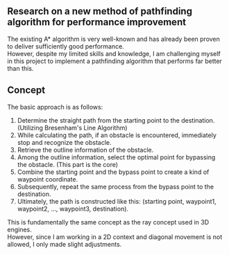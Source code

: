 ## Research on a new method of pathfinding algorithm for performance improvement
The existing A* algorithm is very well-known and has already been proven to deliver sufficiently good performance.  
However, despite my limited skills and knowledge, I am challenging myself in this project to implement a pathfinding algorithm that performs far better than this.  

## Concept
The basic approach is as follows:  

1. Determine the straight path from the starting point to the destination. (Utilizing Bresenham's Line Algorithm)  
2. While calculating the path, if an obstacle is encountered, immediately stop and recognize the obstacle.  
3. Retrieve the outline information of the obstacle.  
4. Among the outline information, select the optimal point for bypassing the obstacle. (This part is the core)  
5. Combine the starting point and the bypass point to create a kind of waypoint coordinate.  
6. Subsequently, repeat the same process from the bypass point to the destination.  
7. Ultimately, the path is constructed like this: (starting point, waypoint1, waypoint2, ..., waypoint3, destination).  

This is fundamentally the same concept as the ray concept used in 3D engines.  
However, since I am working in a 2D context and diagonal movement is not allowed, I only made slight adjustments.  
